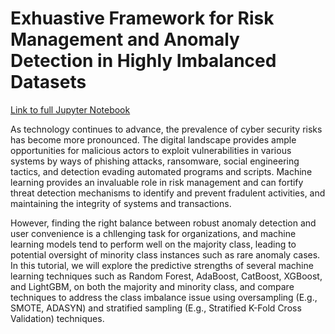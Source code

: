 Exhuastive Framework for Risk Management and Anomaly Detection in Highly Imbalanced Datasets
================

[Link to full Jupyter Notebook](https://github.com/wenlong96/risk_fraud_anomaly/blob/main/risk_fraud_anomaly.ipynb)

As technology continues to advance, the prevalence of cyber security risks has become more pronounced. The digital landscape provides ample opportunities for malicious actors to exploit vulnerabilities in various systems by ways of phishing attacks, ransomware, social engineering tactics, and detection evading automated programs and scripts. Machine learning provides an invaluable role in risk management and can fortify threat detection mechanisms to identify and prevent fradulent activities, and maintaining the integrity of systems and transactions.

However, finding the right balance between robust anomaly detection and user convenience is a chllenging task for organizations, and machine learning models tend to perform well on the majority class, leading to potential oversight of minority class instances such as rare anomaly cases. In this tutorial, we will explore the predictive strengths of several machine learning techniques such as Random Forest, AdaBoost, CatBoost, XGBoost, and LightGBM, on both the majority and minority class, and compare techniques to address the class imbalance issue using oversampling (E.g., SMOTE, ADASYN) and stratified sampling (E.g., Stratified K-Fold Cross Validation) techniques.
